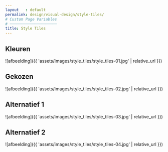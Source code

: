 ```yaml
---
layout   : default
permalink: design/visual-design/style-tiles/
# Custom Page Variables
# ─────────────────────
title: Style Tiles
---
```

Kleuren
-------
![afbeelding]({{ 'assets/images/style_tiles/style_tiles-01.jpg' | relative_url }})

Gekozen
-------
![afbeelding]({{ 'assets/images/style_tiles/style_tiles-02.jpg' | relative_url }})

Alternatief 1
-------------
![afbeelding]({{ 'assets/images/style_tiles/style_tiles-03.jpg' | relative_url }})

Alternatief 2
-------------
![afbeelding]({{ 'assets/images/style_tiles/style_tiles-04.jpg' | relative_url }})